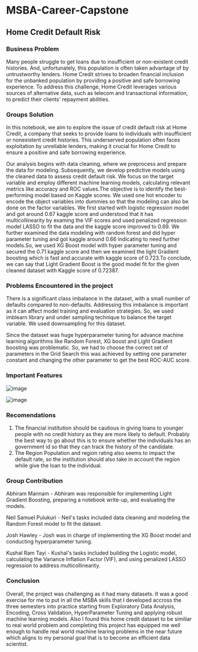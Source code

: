 # MSBA-Career-Capstone

## Home Credit Default Risk


### Business Problem

Many people struggle to get loans due to insufficient or non-existent credit histories. And, unfortunately, this population is often taken advantage of by untrustworthy lenders. Home Credit strives to broaden financial inclusion for the unbanked population by providing a positive and safe borrowing experience. To address this challenge, Home Credit leverages various sources of alternative data, such as telecom and transactional information, to predict their clients' repayment abilities.

### Groups Solution

In this notebook, we aim to explore the issue of credit default risk at Home Credit, a company that seeks to provide loans to individuals with insufficient or nonexistent credit histories. This underserved population often faces exploitation by unreliable lenders, making it crucial for Home Credit to ensure a positive and safe borrowing experience.

Our analysis begins with data cleaning, where we preprocess and prepare the data for modeling. Subsequently, we develop predictive models using the cleaned data to assess credit default risk. We focus on the target variable and employ different machine learning models, calculating relevant metrics like accuracy and ROC values.The objective is to identify the best-performing model based on Kaggle scores. We used one hot encoder to encode the object variables into dummies so that the modeling can also be done on the factor variables.
We first started with logistic regression model and got around 0.67 kaggle score and understood that it has multicollinearity by examing the VIF scores and used penalized regression model LASSO to fit the data and the kaggle score improved to 0.69. We further examined the data modeling with random forest and did hyper parameter tuning and got kaggle around 0.66 indicating to need further models.So, we used XG Boost model with hyper parameter tuning and secured the 0.71 kaggle score and then we examined the light Gradient boosting which is fast and accurate with kaggle score of 0.723.To conclude, we can say that Light Gradient Boost is the good model fit for the given cleaned dataset with Kaggle score of 0.72387.

### Problems Encountered in the project

There is a significant class imbalance in the dataset, with a small number of defaults compared to non-defaults. Addressing this imbalance is important as it can affect model training and evaluation strategies. So, we used imblearn library and under sampling technique to balance the target variable. We used downsampling for this dataset. 

Since the dataset was huge hyperparameter tuning for advance machine learning algorithms like Random Forest, XG boost and Light Gradient boosting was problematic. So, we had to choose the correct set of parameters in the Grid Search this was achieved by setting one parameter constant and changing the other parameter to get the best ROC-AUC score.

### Important Features

![image](https://github.com/NeilSamuelPulukuri/MSBA-Career-Capstone-1/assets/141296161/f08af6d1-e9ef-4226-b204-40e269b05be5)


![image](https://github.com/NeilSamuelPulukuri/MSBA-Career-Capstone-1/assets/141296161/948b399f-510c-4102-bf16-693c2e964cfe)



### Recomendations

1. The financial institution should be cautious in giving loans to younger people with no credit history as they are more likely to default. Probably the best way to go about this is to ensure whether the individuals has an government id so that they can track the history of the candidate.
2. The Region Population and region rating also seems to impact the default rate, so the institution should also take in account the region while give the loan to the individual.


### Group Contribution

Abhiram Mannam - Abhiram was responsible for implementing Light Gradient Boosting, preparing a notebook write-up, and evaluating the models.

Neil Samuel Pulukuri - Neil's tasks included data cleaning and modeling the Random Forest model to fit the dataset.

Josh Hawley - Josh was in charge of implementing the XG Boost model and conducting hyperparameter tuning.

Kushal Ram Tayi - Kushal's tasks included building the Logistic model, calculating the Variance Inflation Factor (VIF), and using penalized LASSO regression to address multicollinearity.


### Conclusion
Overall, the project was challenging as it had many datasets. It was a good exercise for me to put in all the MSBA skills that I developed accross the three semesters into practice starting from Exploratory Data Analysis, Encoding, Cross Validation, HyperParameter Tuning and applying robust machine learning models. Also I found this home credit dataset to be similiar to real world problem and completing this project has equipped me well enough to handle real world machine learing problems in the near future which aligns to my personal goal that is to become an efficient data scientist.
